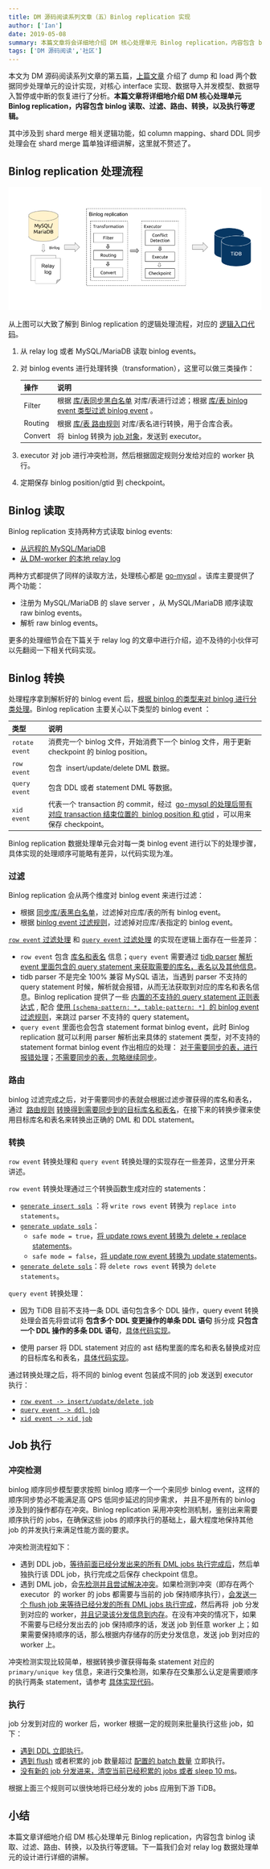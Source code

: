 ```yaml
---
title: DM 源码阅读系列文章（五）Binlog replication 实现
author: ['Ian']
date: 2019-05-08
summary: 本篇文章将会详细地介绍 DM 核心处理单元 Binlog replication，内容包含 binlog 读取、过滤、路由、转换，以及执行等逻辑。 
tags: ['DM 源码阅读','社区']
---
```


本文为 DM 源码阅读系列文章的第五篇，[上篇文章](https://pingcap.com/blog-cn/dm-source-code-reading-4/) 介绍了 dump 和 load 两个数据同步处理单元的设计实现，对核心 interface 实现、数据导入并发模型、数据导入暂停或中断的恢复进行了分析。**本篇文章将详细地介绍 DM 核心处理单元 Binlog replication，内容包含 binlog 读取、过滤、路由、转换，以及执行等逻辑。**

其中涉及到 shard merge 相关逻辑功能，如 column mapping、shard DDL 同步处理会在 shard merge 篇单独详细讲解，这里就不赘述了。

## Binlog replication 处理流程

![](media/dm-source-code-reading-5/1.png)

从上图可以大致了解到 Binlog replication 的逻辑处理流程，对应的 [逻辑入口代码](https://github.com/pingcap/dm/blob/8bfa3e0e99b1bb1d59d9efd6320d9a86fa468217/syncer/syncer.go#L886)。

1.  从 relay log 或者 MySQL/MariaDB 读取 binlog events。

2.  对 binlog events 进行处理转换（transformation），这里可以做三类操作：
	
	| 操作 | 说明 |
	|:-----|:-----------------|
	| Filter | 根据 [库/表同步黑白名单](https://pingcap.com/docs-cn/tools/dm/data-synchronization-features/#black-white-table-lists) 对库/表进行过滤；根据 [库/表 binlog event 类型过滤 binlog event](https://pingcap.com/docs-cn/tools/dm/data-synchronization-features/#binlog-event-filter) 。|
	| Routing | 根据 [库/表 路由规则](https://pingcap.com/docs-cn/tools/dm/data-synchronization-features/#table-routing) 对库/表名进行转换，用于合库合表。 |
	| Convert | 将  binlog 转换为 [job 对象](https://github.com/pingcap/dm/blob/8bfa3e0e99b1bb1d59d9efd6320d9a86fa468217/syncer/job.go)，发送到 executor。 |
	
3.  executor 对 job 进行冲突检测，然后根据固定规则分发给对应的 worker 执行。

4.  定期保存 binlog position/gtid 到 checkpoint。

## Binlog 读取

Binlog replication 支持两种方式读取 binlog events:

+ [从远程的 MySQL/MariaDB](https://github.com/pingcap/dm/blob/8bfa3e0e99b1bb1d59d9efd6320d9a86fa468217/syncer/syncer.go#L1032)
+ [从 DM-worker 的本地 relay log](https://github.com/pingcap/dm/blob/8bfa3e0e99b1bb1d59d9efd6320d9a86fa468217/syncer/syncer.go#L1036)

两种方式都提供了同样的读取方法，处理核心都是 [go-mysql](https://github.com/siddontang/go-mysql) 。该库主要提供了两个功能：

+ 注册为 MySQL/MariaDB 的 slave server ，从 MySQL/MariaDB 顺序读取 raw binlog events。
+ 解析 raw binlog events。

更多的处理细节会在下篇关于 relay log 的文章中进行介绍，迫不及待的小伙伴可以先翻阅一下相关代码实现。

## Binlog 转换

处理程序拿到解析好的 binlog event 后，[根据 binlog 的类型来对 binlog 进行分类处理](https://github.com/pingcap/dm/blob/8bfa3e0e99b1bb1d59d9efd6320d9a86fa468217/syncer/syncer.go#L1133)。Binlog replication 主要关心以下类型的 binlog event ：

| 类型 | 说明 |
|:------|:-----------------|
| `rotate event` | 消费完一个 binlog 文件，开始消费下一个 binlog 文件，用于更新 checkpoint 的 binlog position。 |
| `row event` | 包含  insert/update/delete DML 数据。 |
| `query event` | 包含 DDL 或者 statement DML 等数据。 |
| `xid event` | 代表一个 transaction 的 commit，经过  [go-mysql 的处理后带有对应 transaction 结束位置的  binlog position 和 gtid](https://github.com/siddontang/go-mysql/blob/b3fc2b70c8a8ea9128d51c968bcab03802d95343/replication/binlogsyncer.go#L751) ，可以用来保存 checkpoint。 |

Binlog replication 数据处理单元会对每一类 binlog event 进行以下的处理步骤，具体实现的处理顺序可能略有差异，以代码实现为准。

### 过滤

Binlog replication 会从两个维度对 binlog event 来进行过滤：

+ 根据 [同步库/表黑白名单](https://github.com/pingcap/dm/blob/8bfa3e0e99b1bb1d59d9efd6320d9a86fa468217/syncer/syncer.go#L119)，过滤掉对应库/表的所有 binlog event。
+ 根据 [binlog event 过滤规则](https://github.com/pingcap/dm/blob/8bfa3e0e99b1bb1d59d9efd6320d9a86fa468217/syncer/syncer.go#L117)，过滤掉对应库/表指定的 binlog event。

[`row event` 过滤处理](https://github.com/pingcap/dm/blob/8bfa3e0e99b1bb1d59d9efd6320d9a86fa468217/syncer/filter.go#L147) 和 [`query event` 过滤处理](https://github.com/pingcap/dm/blob/8bfa3e0e99b1bb1d59d9efd6320d9a86fa468217/syncer/filter.go#L96) 的实现在逻辑上面存在一些差异：

+ `row event` 包含 [库名和表名](https://github.com/pingcap/dm/blob/8bfa3e0e99b1bb1d59d9efd6320d9a86fa468217/syncer/syncer.go#L1167) 信息；`query event` 需要通过 [tidb parser](https://github.com/pingcap/parser) [解析 event 里面包含的 query statement 来获取需要的库名，表名以及其他信息](https://github.com/pingcap/dm/blob/8bfa3e0e99b1bb1d59d9efd6320d9a86fa468217/syncer/syncer.go#L1365)。
+ tidb parser 不是完全 100% 兼容 MySQL 语法，当遇到 parser 不支持的 query statement 时候，解析就会报错，从而无法获取到对应的库名和表名信息。Binlog replication 提供了一些 [内置的不支持的 query statement 正则表达式](https://github.com/pingcap/dm/blob/8bfa3e0e99b1bb1d59d9efd6320d9a86fa468217/syncer/filter.go#L32) , 配合 [使用 `[schema-pattern: *, table-pattern: *] `的 binlog event 过滤规则](https://github.com/pingcap/dm/blob/8bfa3e0e99b1bb1d59d9efd6320d9a86fa468217/syncer/filter.go#L123)，来跳过 parser 不支持的 query statement。
+ `query event` 里面也会包含 statement format binlog event，此时 Binlog replication 就可以利用 parser 解析出来具体的 statement 类型，对不支持的 statement format binlog event 作出相应的处理： [对于需要同步的表，进行报错处理](https://github.com/pingcap/dm/blob/8bfa3e0e99b1bb1d59d9efd6320d9a86fa468217/syncer/ddl.go#L117)；[不需要同步的表，忽略继续同步](https://github.com/pingcap/dm/blob/8bfa3e0e99b1bb1d59d9efd6320d9a86fa468217/syncer/ddl.go#L108)。

### 路由

binlog 过滤完成之后，对于需要同步的表就会根据过滤步骤获得的库名和表名，通过  [路由规则](https://github.com/pingcap/dm/blob/8bfa3e0e99b1bb1d59d9efd6320d9a86fa468217/syncer/syncer.go#L116) [转换得到需要同步到的目标库名和表名](https://github.com/pingcap/dm/blob/8bfa3e0e99b1bb1d59d9efd6320d9a86fa468217/syncer/syncer.go#L1960)，在接下来的转换步骤来使用目标库名和表名来转换出正确的 DML 和 DDL statement。

### 转换

`row event` 转换处理和 `query event` 转换处理的实现存在一些差异，这里分开来讲述。

`row event` 转换处理通过三个转换函数生成对应的 statements：

+ [`generate insert sqls`](https://github.com/pingcap/dm/blob/8bfa3e0e99b1bb1d59d9efd6320d9a86fa468217/syncer/syncer.go#L1261) ：将 `write rows event` 转换为 `replace into statements`。
+ [`generate update sqls`](https://github.com/pingcap/dm/blob/8bfa3e0e99b1bb1d59d9efd6320d9a86fa468217/syncer/syncer.go#L1294)：
    - `safe mode = true`，[将 update rows event 转换为 delete + replace statements](https://github.com/pingcap/dm/blob/8bfa3e0e99b1bb1d59d9efd6320d9a86fa468217/syncer/dml.go#L193)。
    - `safe mode = false`，[将 update row event 转换为 update statements](https://github.com/pingcap/dm/blob/8bfa3e0e99b1bb1d59d9efd6320d9a86fa468217/syncer/dml.go#L231)。
+ [`generate delete sqls`](https://github.com/pingcap/dm/blob/8bfa3e0e99b1bb1d59d9efd6320d9a86fa468217/syncer/syncer.go#L1327)：将 `delete rows event` 转换为 `delete statements`。

`query event` 转换处理：

+ 因为 TiDB 目前不支持一条 DDL 语句包含多个 DDL 操作，query event 转换处理会首先将尝试将 **包含多个 DDL 变更操作的单条 DDL 语句** 拆分成 **只包含一个 DDL 操作的多条 DDL 语句**，[具体代码实现](https://github.com/pingcap/dm/blob/8bfa3e0e99b1bb1d59d9efd6320d9a86fa468217/syncer/syncer.go#L1411)。

+ 使用 parser 将 DDL statement 对应的 ast 结构里面的库名和表名替换成对应的目标库名和表名，[具体代码实现](https://github.com/pingcap/dm/blob/8bfa3e0e99b1bb1d59d9efd6320d9a86fa468217/syncer/syncer.go#L1442)。

通过转换处理之后，将不同的 binlog event 包装成不同的 job 发送到 executor 执行：

+ [`row event -> insert/update/delete job`](https://github.com/pingcap/dm/blob/8bfa3e0e99b1bb1d59d9efd6320d9a86fa468217/syncer/syncer.go#L1353)
+ [`query event -> ddl job`](https://github.com/pingcap/dm/blob/8bfa3e0e99b1bb1d59d9efd6320d9a86fa468217/syncer/syncer.go#L1529)
+ [`xid event -> xid job`](https://github.com/pingcap/dm/blob/8bfa3e0e99b1bb1d59d9efd6320d9a86fa468217/syncer/syncer.go#L1702)

## Job 执行

### 冲突检测

binlog 顺序同步模型要求按照 binlog 顺序一个一个来同步 binlog event，这样的顺序同步势必不能满足高 QPS 低同步延迟的同步需求， 并且不是所有的 binlog 涉及到的操作都存在冲突。Binlog replication 采用冲突检测机制，鉴别出来需要顺序执行的 jobs，在确保这些 jobs 的顺序执行的基础上，最大程度地保持其他 job 的并发执行来满足性能方面的要求。

冲突检测流程如下：

+ 遇到 DDL job，[等待前面已经分发出来的所有 DML jobs 执行完成后](https://github.com/pingcap/dm/blob/8bfa3e0e99b1bb1d59d9efd6320d9a86fa468217/syncer/syncer.go#L642)，然后单独执行该 DDL job，执行完成之后保存 checkpoint 信息。
+ 遇到 DML job，会[先检测并且尝试解决冲突](https://github.com/pingcap/dm/blob/8bfa3e0e99b1bb1d59d9efd6320d9a86fa468217/syncer/syncer.go#L1712)。如果检测到冲突（即存在两个 executor  的 worker 的 jobs 都需要与当前的 job 保持顺序执行），[会发送一个 flush job 来等待已经分发的所有 DML jobs 执行完成](https://github.com/pingcap/dm/blob/8bfa3e0e99b1bb1d59d9efd6320d9a86fa468217/syncer/syncer.go#L1730)，然后再将  job 分发到对应的 worker，[并且记录该分发信息到内存](https://github.com/pingcap/dm/blob/8bfa3e0e99b1bb1d59d9efd6320d9a86fa468217/syncer/syncer.go#L1735)。在没有冲突的情况下，如果不需要与已经分发出去的 job 保持顺序的话，发送 job 到任意 worker 上；如果需要保持顺序的话，那么根据内存储存的历史分发信息，发送 job 到对应的 worker 上。

冲突检测实现比较简单，根据转换步骤获得每条 statement 对应的 `primary/unique key` 信息，来进行交集检测，如果存在交集那么认定是需要顺序的执行两条 statement，请参考 [具体实现代码](https://github.com/pingcap/dm/blob/8bfa3e0e99b1bb1d59d9efd6320d9a86fa468217/syncer/causality.go)。

### 执行

job 分发到对应的 worker 后，worker 根据一定的规则来批量执行这些 job，如下：

+ [遇到 DDL 立即执行](https://github.com/pingcap/dm/blob/8bfa3e0e99b1bb1d59d9efd6320d9a86fa468217/syncer/syncer.go#L804)。
+ [遇到 flush](https://github.com/pingcap/dm/blob/8bfa3e0e99b1bb1d59d9efd6320d9a86fa468217/syncer/syncer.go#L861) 或者积累的 job 数量超过 [配置的 batch 数量](https://github.com/pingcap/dm/blob/8bfa3e0e99b1bb1d59d9efd6320d9a86fa468217/dm/config/task.go#L183) 立即执行。
+ [没有新的 job 分发进来，清空当前已经积累的 jobs 或者 sleep 10 ms](https://github.com/pingcap/dm/blob/8bfa3e0e99b1bb1d59d9efd6320d9a86fa468217/syncer/syncer.go#L871)。

根据上面三个规则可以很快地将已经分发的 jobs 应用到下游 TiDB。

## 小结

本篇文章详细地介绍 DM 核心处理单元 Binlog replication，内容包含 binlog 读取、过滤、路由、转换，以及执行等逻辑。下一篇我们会对 relay log 数据处理单元的设计进行详细的讲解。
